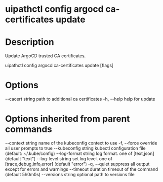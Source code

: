 ﻿# uipathctl config argocd ca-certificates update

# Description

Update ArgoCD trusted CA certificates.

uipathctl config argocd ca-certificates update [flags]

# Options

--cacert string   path to additional ca certificates
  -h, --help            help for update

# Options inherited from parent commands

--context string      name of the kubeconfig context to use
  -f, --force               override all user prompts to true
      --kubeconfig string   kubectl configuration file (default: ~/.kube/config)
      --log-format string   log format. one of [text,json] (default "text")
      --log-level string    set log level. one of [trace,debug,info,error] (default "error")
  -q, --quiet               suppress all output except for errors and warnings
      --timeout duration    timeout of the command (default 5h0m0s)
      --versions string     optional path to versions file
